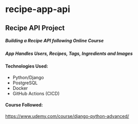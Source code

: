 # recipe-app-api
## Recipe API Project

##### Building a Recipe API following Online Course
##### App Handles Users, Recipes, Tags, Ingredients and Images

#### Technologies Used:
- Python/Django
- PostgreSQL
- Docker
- GitHub Actions (CICD)

#### Course Followed:
https://www.udemy.com/course/django-python-advanced/
